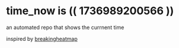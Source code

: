 # time_now is (( 1736989200566 ))

an automated repo that shows the currnent time

inspired by [breakingheatmap](https://github.com/breakingheatmap/breakingheatmap)